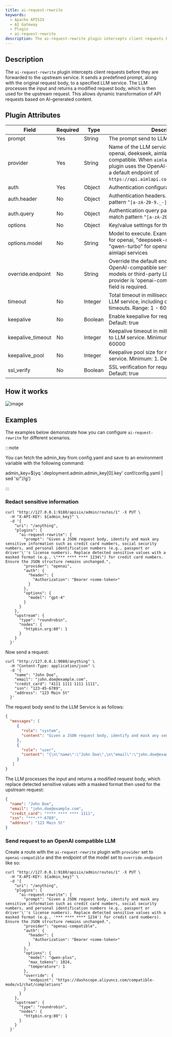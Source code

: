 ```yaml
---
title: ai-request-rewrite
keywords:
  - Apache APISIX
  - AI Gateway
  - Plugin
  - ai-request-rewrite
description: The ai-request-rewrite plugin intercepts client requests before they are forwarded to the upstream service. It sends a predefined prompt, along with the original request body, to a specified LLM service. The LLM processes the input and returns a modified request body, which is then used for the upstream request. This allows dynamic transformation of API requests based on AI-generated content.
---
```


<!--
#
# Licensed to the Apache Software Foundation (ASF) under one or more
# contributor license agreements.  See the NOTICE file distributed with
# this work for additional information regarding copyright ownership.
# The ASF licenses this file to You under the Apache License, Version 2.0
# (the "License"); you may not use this file except in compliance with
# the License.  You may obtain a copy of the License at
#
#     http://www.apache.org/licenses/LICENSE-2.0
#
# Unless required by applicable law or agreed to in writing, software
# distributed under the License is distributed on an "AS IS" BASIS,
# WITHOUT WARRANTIES OR CONDITIONS OF ANY KIND, either express or implied.
# See the License for the specific language governing permissions and
# limitations under the License.
#
-->

## Description

The `ai-request-rewrite` plugin intercepts client requests before they are forwarded to the upstream service. It sends a predefined prompt, along with the original request body, to a specified LLM service. The LLM processes the input and returns a modified request body, which is then used for the upstream request. This allows dynamic transformation of API requests based on AI-generated content.

## Plugin Attributes

| **Field**                 | **Required** | **Type** | **Description**                                                                      |
| ------------------------- | ------------ | -------- | ------------------------------------------------------------------------------------ |
| prompt                    | Yes          | String   | The prompt send to LLM service.                                                      |
| provider                  | Yes          | String   | Name of the LLM service. Available options: openai, deekseek, aimlapi and openai-compatible. When `aimlapi` is selected, the plugin uses the OpenAI-compatible driver with a default endpoint of `https://api.aimlapi.com/v1/chat/completions`.   |
| auth                      | Yes          | Object   | Authentication configuration                                                         |
| auth.header               | No           | Object   | Authentication headers. Key must match pattern `^[a-zA-Z0-9._-]+$`.                  |
| auth.query                | No           | Object   | Authentication query parameters. Key must match pattern `^[a-zA-Z0-9._-]+$`.         |
| options                   | No           | Object   | Key/value settings for the model                                                     |
| options.model             | No           | String   | Model to execute. Examples: "gpt-3.5-turbo" for openai, "deepseek-chat" for deekseek, or "qwen-turbo" for openai-compatible or aimlapi services |
| override.endpoint         | No           | String   | Override the default endpoint when using OpenAI-compatible services (e.g., self-hosted models or third-party LLM services). When the provider is 'openai-compatible', the endpoint field is required. |
| timeout                   | No           | Integer  | Total timeout in milliseconds for requests to LLM service, including connect, send, and read timeouts. Range: 1 - 60000. Default: 30000|
| keepalive                 | No           | Boolean  | Enable keepalive for requests to LLM service. Default: true                                  |
| keepalive_timeout         | No           | Integer  | Keepalive timeout in milliseconds for requests to LLM service. Minimum: 1000. Default: 60000 |
| keepalive_pool            | No           | Integer  | Keepalive pool size for requests to LLM service. Minimum: 1. Default: 30                     |
| ssl_verify                | No           | Boolean  | SSL verification for requests to LLM service. Default: true                                  |

## How it works

![image](https://github.com/user-attachments/assets/c7288e4f-00fc-46ca-b69e-d3d74d7085ca)

## Examples

The examples below demonstrate how you can configure `ai-request-rewrite` for different scenarios.

:::note

You can fetch the admin_key from config.yaml and save to an environment variable with the following command:

admin_key=$(yq '.deployment.admin.admin_key[0].key' conf/config.yaml | sed 's/"//g')

:::

### Redact sensitive information

```shell
curl "http://127.0.0.1:9180/apisix/admin/routes/1" -X PUT \
  -H "X-API-KEY: ${admin_key}" \
  -d '{
    "uri": "/anything",
    "plugins": {
      "ai-request-rewrite": {
        "prompt": "Given a JSON request body, identify and mask any sensitive information such as credit card numbers, social security numbers, and personal identification numbers (e.g., passport or driver'\''s license numbers). Replace detected sensitive values with a masked format (e.g., \"*** **** **** 1234\") for credit card numbers. Ensure the JSON structure remains unchanged.",
        "provider": "openai",
        "auth": {
          "header": {
            "Authorization": "Bearer <some-token>"
          }
        },
        "options": {
          "model": "gpt-4"
        }
      }
    },
    "upstream": {
      "type": "roundrobin",
      "nodes": {
        "httpbin.org:80": 1
      }
    }
  }'
```

Now send a request:

```shell
curl "http://127.0.0.1:9080/anything" \
  -H "Content-Type: application/json" \
  -d '{
    "name": "John Doe",
    "email": "john.doe@example.com",
    "credit_card": "4111 1111 1111 1111",
    "ssn": "123-45-6789",
    "address": "123 Main St"
  }'
```

The request body send to the LLM Service is as follows:

```json
{
  "messages": [
     {
       "role": "system",
       "content": "Given a JSON request body, identify and mask any sensitive information such as credit card numbers, social security numbers, and personal identification numbers (e.g., passport or driver's license numbers). Replace detected sensitive values with a masked format (e.g., '*** **** **** 1234') for credit card numbers). Ensure the JSON structure remains unchanged."
     },
     {
       "role": "user",
       "content": "{\n\"name\":\"John Doe\",\n\"email\":\"john.doe@example.com\",\n\"credit_card\":\"4111 1111 1111 1111\",\n\"ssn\":\"123-45-6789\",\n\"address\":\"123 Main St\"\n}"
     }
   ]
}

```

The LLM processes the input and returns a modified request body, which replace detected sensitive values with a masked format then used for the upstream request:

```json
{
  "name": "John Doe",
  "email": "john.doe@example.com",
  "credit_card": "**** **** **** 1111",
  "ssn": "***-**-6789",
  "address": "123 Main St"
}
```

### Send request to an OpenAI compatible LLM

Create a route with the `ai-request-rewrite` plugin with `provider` set to `openai-compatible` and the endpoint of the model set to `override.endpoint` like so:

```shell
curl "http://127.0.0.1:9180/apisix/admin/routes/1" -X PUT \
  -H "X-API-KEY: ${admin_key}" \
  -d '{
    "uri": "/anything",
    "plugins": {
      "ai-request-rewrite": {
        "prompt": "Given a JSON request body, identify and mask any sensitive information such as credit card numbers, social security numbers, and personal identification numbers (e.g., passport or driver'\''s license numbers). Replace detected sensitive values with a masked format (e.g., '*** **** **** 1234') for credit card numbers). Ensure the JSON structure remains unchanged.",
        "provider": "openai-compatible",
        "auth": {
          "header": {
            "Authorization": "Bearer <some-token>"
          }
        },
        "options": {
          "model": "qwen-plus",
          "max_tokens": 1024,
          "temperature": 1
        },
        "override": {
          "endpoint": "https://dashscope.aliyuncs.com/compatible-mode/v1/chat/completions"
        }
      }
    },
    "upstream": {
      "type": "roundrobin",
      "nodes": {
        "httpbin.org:80": 1
      }
    }
  }'
```
